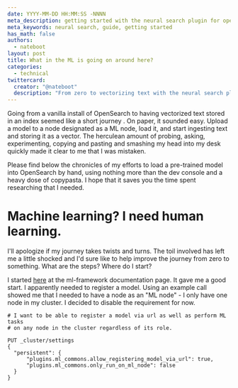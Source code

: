 ```yaml
---
date: YYYY-MM-DD HH:MM:SS -NNNN
meta_description: getting started with the neural search plugin for opensearch
meta_keywords: neural search, guide, getting started
has_math: false
authors:
  - nateboot
layout: post
title: What in the ML is going on around here?
categories:
  - technical
twittercard:
  creator: "@nateboot"
  description: "From zero to vectorizing text with the neural search plugin. "
---
```

G﻿oing from a vanilla install of OpenSearch to having vectorized text stored in an index seemed like a short journey . On paper, it  sounded easy. Upload a model to a node designated as a ML node, load it, and start ingesting text and storing it as a vector. T﻿he herculean amount of probing, asking, experimenting, copying and pasting and smashing my head into my desk quickly made it clear to me that I was mistaken.  

P﻿lease find below the chronicles of my efforts to load a pre-trained model into OpenSearch by hand, using nothing more than the dev console and a heavy dose of copypasta. I hope that it saves you the time spent researching that I needed.

# Machine learning? I need human learning.

I﻿'ll apologize if my journey takes twists and turns. The toil involved has left me a little shocked and I'd sure like to help improve the journey from zero to something. What are the steps? Where do I start? 

I﻿ started [here](https://opensearch.org/docs/latest/ml-commons-plugin/ml-framework/) at the ml-framework documentation page. It gave me a good start. I apparently needed to register a model. Using an example call showed me that I needed to have a node as an "ML node" - I only have one node in my cluster. I decided to disable the requirement for now. 



```
# I want to be able to register a model via url as well as perform ML tasks
# on any node in the cluster regardless of its role. 

PUT _cluster/settings
{
  "persistent": {
      "plugins.ml_commons.allow_registering_model_via_url": true,
      "plugins.ml_commons.only_run_on_ml_node": false
  }
}
```